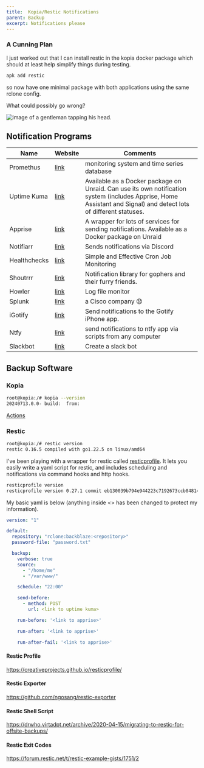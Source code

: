 ```yaml
---
title:  Kopia/Restic Notifications
parent: Backup
excerpt: Notifications please
---
```



### A Cunning Plan

I just worked out that I can install restic in the kopia docker package which should at least help simplify things during testing.

```bash 
apk add restic 
``` 
so now have one minimal package with both applications using the same rclone config.

What could possibly go wrong?

<img src="https://upload.wikimedia.org/wikipedia/en/7/79/Roll_Safe_meme.jpg" alt="image of a gentleman tapping his head.">

## Notification Programs

| Name | Website | Comments |
|---|---|---|
| Promethus | [link](https://github.com/prometheus/prometheus) | monitoring system and time series database |
| Uptime Kuma | [link](https://uptime.kuma.pet/) | Available as a Docker package on Unraid. Can use its own notification system (includes Apprise, Home Assistant and Signal) and detect lots of different statuses. |
| Apprise | [link](https://github.com/caronc/apprise)| A wrapper for lots of services for sending notifications. Available as a Docker package on Unraid |
| Notifiarr | [link](https://github.com/Notifiarr/notifiarr) | Sends notifications via Discord |
| Healthchecks | [link](https://healthchecks.io/)  |  Simple and Effective Cron Job Monitoring  |
| Shoutrrr | [link](https://github.com/containrrr/shoutrrr) | Notification library for gophers and their furry friends. |
| Howler | [link](https://github.com/Zggis/howler) | Log file monitor |
| Splunk | [link](https://www.splunk.com/)  | a Cisco company 😞 |
| iGotify | [link](https://github.com/androidseb25/iGotify-Notification-Assistent) | Send notifications to the Gotify iPhone app. |
| Ntfy | [link](https://ntfy.sh) | send notifications to ntfy app via scripts from any computer |
| Slackbot | [link](https://github.com/rockymadden/slack-cli?tab=readme-ov-file) | Create a slack bot |

## Backup Software

### Kopia

```bash
root@kopia:/# kopia --version
20240713.0.0- build:  from:
```

[Actions](https://kopia.io/docs/advanced/actions/)

### Restic

```bash
root@kopia:/# restic version
restic 0.16.5 compiled with go1.22.5 on linux/amd64
```

I've been playing with a wrapper for restic called [resticprofile](https://creativeprojects.github.io/resticprofile/). It lets you easily write a yaml script for restic, and includes scheduling and notifications via command hooks and http hooks.

```bash
resticprofile version
resticprofile version 0.27.1 commit eb130039b794e944223c7192673ccb04814347ca
```

My basic yaml is below (anything inside <> has been changed to protect my information).

```yaml
version: "1"

default:
  repository: "rclone:backblaze:<repository>"
  password-file: "password.txt"

  backup:
    verbose: true
    source:
      - "/home/me"
      - "/var/www/"

    schedule: "22:00"

    send-before:
      - method: POST
        url: <link to uptime kuma>

    run-before: '<link to apprise>'

    run-after: '<link to apprise>'

    run-after-fail: '<link to apprise>'
```

#### Restic Profile

https://creativeprojects.github.io/resticprofile/

#### Restic Exporter

https://github.com/ngosang/restic-exporter

#### Restic Shell Script

https://drwho.virtadpt.net/archive/2020-04-15/migrating-to-restic-for-offsite-backups/

#### Restic Exit Codes

https://forum.restic.net/t/restic-example-gists/1751/2